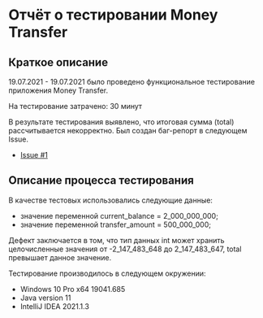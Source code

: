 # Отчёт о тестировании Money Transfer

## Краткое описание

19.07.2021 - 19.07.2021 было проведено функциональное тестирование приложения Money Transfer.

На тестирование затрачено: 30 минут

В результате тестирования выявлено, что итоговая сумма (total) рассчитывается некорректно.
Был создан баг-репорт в следующем Issue.

* [Issue #1](https://github.com/Khzor/java2/issues/1)



## Описание процесса тестирования

В качестве тестовых использовались следующие данные:

* значение переменной current_balance = 2_000_000_000;
* значение переменной transfer_amount = 500_000_000;

Дефект заключается в том, что тип данных int может хранить целочисленные значения от -2_147_483_648 до 2_147_483_647, total превышает данное значение.

Тестирование производилось в следующем окружении:
* Windows 10 Pro x64 19041.685
* Java version 11
* IntelliJ IDEA 2021.1.3